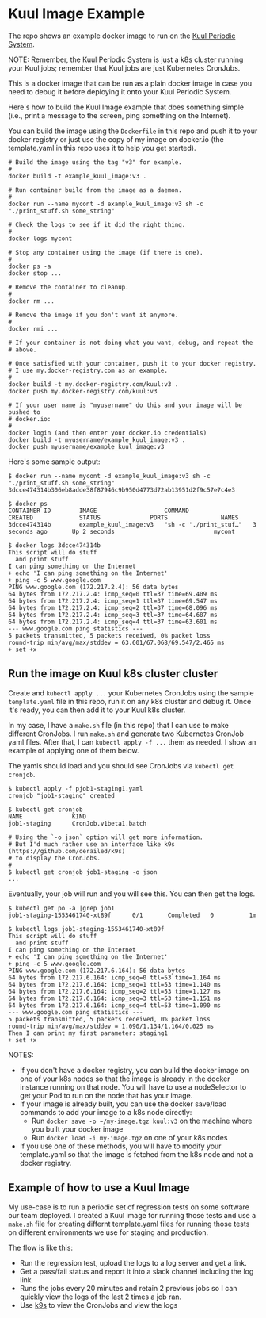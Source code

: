 # Kuul Image Example

The repo shows an example docker image to run on the
[Kuul Periodic System](https://github.com/dperique/Kuul_periodics).

NOTE: Remember, the Kuul Periodic System is just a k8s cluster running your Kuul jobs; remember
that Kuul jobs are just Kubernetes CronJubs.

This is a docker image that can be run as a plain docker image in case you need to debug it
before deploying it onto your Kuul Periodic System.

Here's how to build the Kuul Image example that does something simple (i.e., print a message to
the screen, ping something on the Internet).

You can build the image using the `Dockerfile` in this repo and push it to your docker registry
or just use the copy of my image on docker.io (the template.yaml in this repo uses it to help you
get started).

```
# Build the image using the tag "v3" for example.
#
docker build -t example_kuul_image:v3 .

# Run container build from the image as a daemon.
#
docker run --name mycont -d example_kuul_image:v3 sh -c "./print_stuff.sh some_string"

# Check the logs to see if it did the right thing.
#
docker logs mycont

# Stop any container using the image (if there is one).
#
docker ps -a
docker stop ...

# Remove the container to cleanup.
#
docker rm ...

# Remove the image if you don't want it anymore.
#
docker rmi ...

# If your container is not doing what you want, debug, and repeat the
# above.

# Once satisfied with your container, push it to your docker registry.
# I use my.docker-registry.com as an example.
#
docker build -t my.docker-registry.com/kuul:v3 .
docker push my.docker-registry.com/kuul:v3

# If your user name is "myusername" do this and your image will be pushed to
# docker.io:
#
docker login (and then enter your docker.io credentials)
docker build -t myusername/example_kuul_image:v3 .
docker push myusername/example_kuul_image:v3
```

Here's some sample output:

```
$ docker run --name mycont -d example_kuul_image:v3 sh -c "./print_stuff.sh some_string"
3dcce474314b306eb8adde38f87946c9b950d4773d72ab13951d2f9c57e7c4e3

$ docker ps
CONTAINER ID        IMAGE                   COMMAND                  CREATED             STATUS              PORTS               NAMES
3dcce474314b        example_kuul_image:v3   "sh -c './print_stuf…"   3 seconds ago       Up 2 seconds                            mycont

$ docker logs 3dcce474314b
This script will do stuff
  and print stuff
I can ping something on the Internet
+ echo 'I can ping something on the Internet'
+ ping -c 5 www.google.com
PING www.google.com (172.217.2.4): 56 data bytes
64 bytes from 172.217.2.4: icmp_seq=0 ttl=37 time=69.409 ms
64 bytes from 172.217.2.4: icmp_seq=1 ttl=37 time=69.547 ms
64 bytes from 172.217.2.4: icmp_seq=2 ttl=37 time=68.096 ms
64 bytes from 172.217.2.4: icmp_seq=3 ttl=37 time=64.687 ms
64 bytes from 172.217.2.4: icmp_seq=4 ttl=37 time=63.601 ms
--- www.google.com ping statistics ---
5 packets transmitted, 5 packets received, 0% packet loss
round-trip min/avg/max/stddev = 63.601/67.068/69.547/2.465 ms
+ set +x
```

## Run the image on Kuul k8s cluster cluster

Create and `kubectl apply ...` your Kubernetes CronJobs using the sample `template.yaml` file in this
repo, run it on any k8s cluster and debug it.  Once it's ready, you can then add it to your Kuul
k8s cluster.

In my case, I have a `make.sh` file (in this repo) that I can use to make different CronJobs.  I run
`make.sh` and generate two Kubernetes CronJob yaml files.  After that, I can `kubectl apply -f ...`
them as needed.  I show an example of applying one of them below.

The yamls should load and you should see CronJobs via `kubectl get cronjob`.

```
$ kubectl apply -f pjob1-staging1.yaml
cronjob "job1-staging" created

$ kubectl get cronjob
NAME              KIND
job1-staging      CronJob.v1beta1.batch

# Using the `-o json` option will get more information.
# But I'd much rather use an interface like k9s (https://github.com/derailed/k9s)
# to display the CronJobs.
#
$ kubectl get cronjob job1-staging -o json
...
```

Eventually, your job will run and you will see this.  You can then get the logs.

```
$ kubectl get po -a |grep job1
job1-staging-1553461740-xt89f      0/1       Completed   0          1m

$ kubectl logs job1-staging-1553461740-xt89f
This script will do stuff
  and print stuff
I can ping something on the Internet
+ echo 'I can ping something on the Internet'
+ ping -c 5 www.google.com
PING www.google.com (172.217.6.164): 56 data bytes
64 bytes from 172.217.6.164: icmp_seq=0 ttl=53 time=1.164 ms
64 bytes from 172.217.6.164: icmp_seq=1 ttl=53 time=1.140 ms
64 bytes from 172.217.6.164: icmp_seq=2 ttl=53 time=1.127 ms
64 bytes from 172.217.6.164: icmp_seq=3 ttl=53 time=1.151 ms
64 bytes from 172.217.6.164: icmp_seq=4 ttl=53 time=1.090 ms
--- www.google.com ping statistics ---
5 packets transmitted, 5 packets received, 0% packet loss
round-trip min/avg/max/stddev = 1.090/1.134/1.164/0.025 ms
Then I can print my first parameter: staging1
+ set +x
```

NOTES:

* If you don't have a docker registry, you can build the docker image on one of your
  k8s nodes so that the image is already in the docker instance running on that node.
  You will have to use a nodeSelector to get your Pod to run on the node that has your
  image.
* If your image is already built, you can use the docker save/load commands to add your
  image to a k8s node directly:
    * Run `docker save -o ~/my-image.tgz kuul:v3` on the machine where you built your
      docker image
    * Run `docker load -i my-image.tgz` on one of your k8s nodes
* If you use one of these methods, you will have to modify your template.yaml so that
  the image is fetched from the k8s node and not a docker registry.


## Example of how to use a Kuul Image

My use-case is to run a periodic set of regression tests on some software our team deployed.
I created a Kuul image for running those tests and use a `make.sh` file for creating differnt
template.yaml files for running those tests on different environments we use for staging and
production.

The flow is like this:

* Run the regression test, upload the logs to a log server and get a link.
* Get a pass/fail status and report it into a slack channel including the log link
* Runs the jobs every 20 minutes and retain 2 previous jobs so I can quickly view the
  logs of the last 2 times a job ran.
* Use [k9s](https://github.com/derailed/k9s) to view the CronJobs and view the logs
